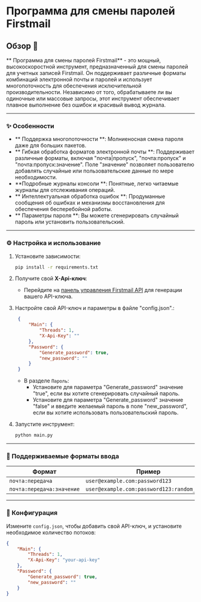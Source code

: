 # Программа для смены паролей Firstmail

## Обзор 🚀
** Программа для смены паролей Firstmail** - это мощный, высокоскоростной инструмент, предназначенный для смены паролей для учетных записей Firstmail. Он поддерживает различные форматы комбинаций электронной почты и паролей и использует многопоточность для обеспечения исключительной производительности. Независимо от того, обрабатываете ли вы одиночные или массовые запросы, этот инструмент обеспечивает плавное выполнение без ошибок и красивый вывод журнала.

---

### ✨ Особенности
- ** Поддержка многопоточности **: Молниеносная смена пароля даже для больших пакетов.
- ** Гибкая обработка форматов электронной почты **: Поддерживает различные форматы, включая "почта|пропуск", "почта:пропуск" и "почта:пропуск:значение". Поле "значение" позволяет пользователю добавлять случайные или пользовательские данные по мере необходимости.
- **Подробные журналы консоли **: Понятные, легко читаемые журналы для отслеживания операций.
- ** Интеллектуальная обработка ошибок **: Продуманные сообщения об ошибках и механизмы восстановления для обеспечения бесперебойной работы.
- ** Параметры пароля **: Вы можете сгенерировать случайный пароль или установить пользовательский.

---

### ⚙️ Настройка и использование

1. Установите зависимости:
    ```bash
    pip install -r requirements.txt
    ````

2. Получите свой **X-Api-ключ**:
   - Перейдите на [панель управления Firstmail API](https://firstmail.ltd/lk/api ) для генерации вашего API-ключа.

3. Настройте свой API-ключ и параметры в файле "config.json".:
   ```json
    {
        "Main": {
            "Threads": 1,
            "X-Api-Key": ""
        },
        "Password": {
            "Generate_password": true,
            "new_password": ""
        }
    }
    ```

   - В разделе `Пароль`:
     - Установите для параметра "Generate_password" значение "true", если вы хотите сгенерировать случайный пароль.
     - Установите для параметра "Generate_password" значение "false" и введите желаемый пароль в поле "new_password", если вы хотите использовать пользовательский пароль.

4. Запустите инструмент:
    ```bash
    python main.py
    ```

---

### 📄 Поддерживаемые форматы ввода
| Формат | Пример |
|--------------------|------------------------------------------|
| `почта:передача` | `user@example.com:password123` |
| `почта:передача:значение` | `user@example.com:password123:random_value` |

---

### 🔧 Конфигурация
Измените `config.json`, чтобы добавить свой API-ключ, и установите необходимое количество потоков:
```json
{
    "Main": {
        "Threads": 1,
        "X-Api-Key": "your-api-key"
    },
    "Password": {
        "Generate_password": true,
        "new_password": ""
    }
}
```
